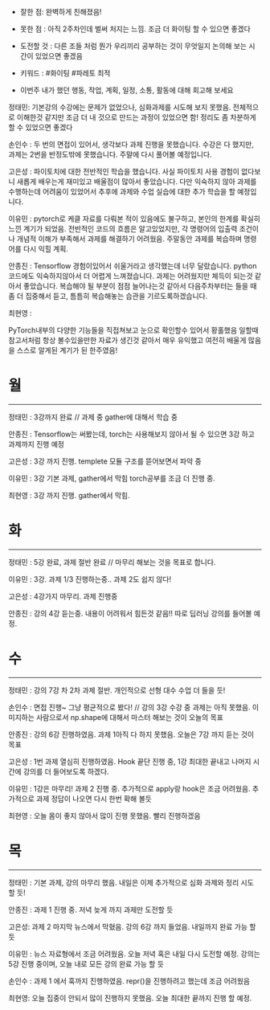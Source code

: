 - 잘한 점: 완벽하게 친해졌음!

- 못한 점 : 아직 2주차인데 벌써 처지는 느낌. 조금 더 화이팅 할 수 있으면 좋겠다

- 도전할 것 : 다른 조들 처럼 뭔가 우리끼리 공부하는 것이 무엇일지 논의해 보는 시간이 있었으면 좋겠음

- 키워드 : #화이팅 #파레토 최적

- 이번주 내가 했던 행동, 작업, 계획, 일정, 소통, 활동에 대해 회고해 보세요

정태민: 기본강의 수강에는 문제가 없었으나, 심화과제를 시도해 보지 못했음. 전체적으로 이해한것 같지만 조금 더 내 것으로 만드는 과정이 있었으면 함! 정리도 좀 차분하게 할 수 있었으면 좋겠다 

손인수 : 두 번의 면접이 있어서, 생각보다 과제 진행을 못했습니다. 수강은 다 했지만, 과제는 2번을 반정도밖에 못했습니다. 주말에 다시 풀어볼 예정입니다.

고은성 : 파이토치에 대한 전반적인 학습을 했습니다. 사실 파이토치 사용 경험이 없다보니 새롭게 배우는게 재미있고 배울점이 많아서 좋았습니다. 다만 익숙하지 않아 과제를 수행하는데 어려움이 있었어서 추후에 과제와 수업 실습에 대한 추가 학습을 할 예정입니다. 

이유민 : pytorch로 케클 자료를 다뤄본 적이 있음에도 불구하고, 본인의 한계를 확실히 느낀 계기가 되었음. 전반적인 코드의 흐름은 알고있었지만, 각 명령어의 입출력 조건이나 개념적 이해가 부족해서 과제를 해결하기 어려웠음. 주말동안 과제를 복습하며 명령어를 다시 익힐 계획.

안종진 : Tensorflow 경험이있어서 쉬울거라고 생각했는데 너무 달랐습니다.
python 코드에도 익숙하지않아서 더 어렵게 느껴졌습니다.
과제는 어려웠지만 체득이 되는것 같아서 좋았습니다.
복습해야 될 부분이 점점 늘어나는것 같아서 다음주차부터는 들을 때 좀 더 집중해서 듣고, 틈틈히 복습해놓는 습관을 기르도록하겠습니다.

최현영 : 

PyTorch내부의 다양한 기능들을 직접쳐보고 눈으로 확인할수 있어서 황홀했음 일할때 참고서처럼 항상 볼수있을만한 자료가 생긴것 같아서 매우 유익했고 여전히 배울게 많음을 스스로 알게된 계기가 된 한주였음!

# 월

---

정태민 : 3강까지 완료 // 과제 중 gather에 대해서 학습 중 

안종진 : Tensorflow는 써봤는데, torch는 사용해보지 않아서 될 수 있으면 3강 하고 과제까지 진행 예정 

고은성 : 3강 까지 진행.  templete 모듈 구조를 뜯어보면서 파악 중

이유민 : 3강 기본 과제, gather에서 막힘 torch공부를 조금 더 진행 중.  

최현영 : 3강 까지 진행. gather에서 막힘.

# 화

---

정태민 : 5강 완료, 과제 절반 완료 // 마무리 해보는 것을 목표로 합니다.

이유민 : 3강. 과제 1/3 진행하는중.. 과제 2도 쉽지 않다!

고은성 : 4강가지 마무리. 과제 진행중 

안종진 : 강의 4강 듣는중. 내용이 어려워서 힘든것 같음!! 따로 딥러닝 강의를 들어볼 예정.

# 수

---

정태민 : 강의 7강 차 2차 과제 절반. 개인적으로 선형 대수 수업 더 들을 듯! 

손인수 : 면접 진행~ 그냥 평균적으로 봤다! // 강의 3강 수강 중 과제는 아직 못했음. 이미지하는 사람으로서 np.shape에 대해서 마스터 해보는 것이 오늘의 목표 

안종진 : 강의 6강 진행하였음. 과제 1아직 다 하지 못했음. 오늘은 7강 까지 듣는 것이 목표

고은성 : 1번 과제 열심히 진행하였음. Hook 끝단 진행 중, 1강 최대한 끝내고 나머지 시간에 강의를 더 들어보도록 하겠다. 

이유민 : 1강은 마무리! 과제 2 진행 중. 추가적으로 apply랑 hook은 조금 어려웠음. 추가적으로 과제 정답이 나오면 다시 한번 확해 볼듯 

최현영 : 오늘 몸이 좋지 않아서 많이 진행 못했음. 빨리 진행하겠음 

# 목

---

정태민 : 기본 과제, 강의 마무리 했음. 내일은 이제 추가적으로 심화 과제와 정리 시도 할 듯!

안종진 : 과제 1 진행 중. 저녁 늦게 까지 과제만 도전할 듯

고은성: 과제 2 마지막 뉴스에서 막혔음. 강의 6강 까지 들었음. 내일까지 완료 가능 할 듯

이유민 : 뉴스 자료형에서 조금 어려웠음. 오늘 저녁  혹은 내일 다시 도전할 예정. 강의는 5강 진행 중이며, 오늘 내로 모든 강의 완료 가능 할 듯

손인수 : 과제 1 에서 훅까지 진행하였음. repr()을 진행하려고 했는데 조금 어려웠음

최현영: 오늘 집중이 안되서 많이 진행하지 못했음. 오늘 최대한 끝까지 진행 할 예정.
